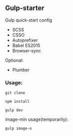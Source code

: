 ## Gulp-starter
Gulp quick-start config

+ SCSS
+ CSSO
+ Autoprefixer
+ Babel ES2015
+ Browser-sync

Optional:
* Plumber

### Usage:
```
git clone
```
```
npm install
```
```
gulp dev
```

image-min usage(temporarily): 
```
gulp image-o
```
